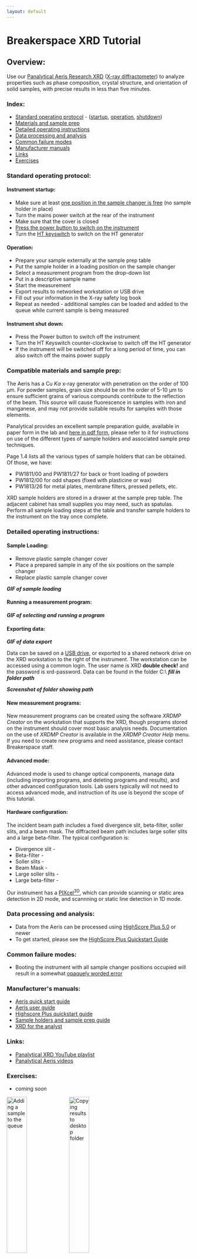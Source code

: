 ```yaml
---
layout: default
---
```

# Breakerspace XRD Tutorial

## Overview:

Use our [Panalytical Aeris Research XRD](https://www.malvernpanalytical.com/en/products/product-range/aeris-range) ([X-ray diffractometer](https://www.malvernpanalytical.com/en/products/technology/xray-analysis/x-ray-diffraction)) to analyze properties such as phase composition, crystal structure, and orientation of solid samples, with precise results in less than five minutes.

### Index:

* [Standard operating protocol](#sop) - ([startup](#startup), [operation](#operation), [shutdown](#shutdown))
* [Materials and sample prep](#materials)
* [Detailed operating instructions](#details)
* [Data processing and analysis](#data)
* [Common failure modes](#failures)
* [Manufacturer manuals](#manuals)
* [Links](#links)
* [Exercises](#exercises)

<a name="sop"></a>
### Standard operating protocol: 

<a name="startup"></a> 
#### Instrument startup: 

* Make sure at least [one position in the sample changer is free](../assets/img/tutorials/xrd/sample-changer.JPG) (no sample holder in place)
* Turn the mains power switch at the rear of the instrument
* Make sure that the cover is closed
* [Press the power button to switch on the instrument](../assets/img/tutorials/xrd/power-button.JPG)
* Turn the [HT keyswitch](../assets/img/tutorials/xrd/keyswitch.JPG) to switch on the HT generator


<a name="operation"></a>
#### Operation: 

* Prepare your sample externally at the sample prep table
* Put the sample holder in a loading position on the sample changer
* Select a measurement program from the drop-down list
* Put in a descriptive sample name
* Start the measurement
* Export results to networked workstation or USB drive
* Fill out your information in the X-ray safety log book
* Repeat as needed - additional samples can be loaded and added to the queue while current sample is being measured

<a name="shutdown"></a>
####  Instrument shut down:

* Press the Power button to switch off the instrument
* Turn the HT Keyswitch counter-clockwise to switch off the HT generator
* If the instrument will be switched off for a long period of time, you can also switch off the mains power supply

<a name="materials"></a> 
### Compatible materials and sample prep: 

The Aeris has a Cu _Kα_ x-ray generator with penetration on the order of 100 µm. For powder samples, grain size should be on the order of 5-10 µm to ensure sufficient grains of various compounds contribute to the reflection of the beam. This source will cause fluorescence in samples with iron and manganese, and may not provide suitable results for samples with those elements.

Panalytical provides an excellent sample preparation guide, available in paper form in the lab and [here in pdf form](https://www.dropbox.com/scl/fi/17o43bqhe52u49kkecvrf/xrd-sample-holders-preparation.pdf?rlkey=vxi65kwyeqrcr62jbcxa5rqvq&dl=0), please refer to it for instructions on use of the different types of sample holders and associated sample prep techniques.

Page 1.4 lists all the various types of sample holders that can be obtained. Of those, we have:

* PW1811/00 and PW1811/27 for back or front loading of powders
* PW1812/00 for odd shapes (fixed with plasticine or wax)
* PW1813/26 for metal plates, membrane filters, pressed pellets, etc.

XRD sample holders are stored in a drawer at the sample prep table. The adjacent cabinet has small supplies you may need, such as spatulas. Perform all sample loading steps at the table and transfer sample holders to the instrument on the tray once complete.

<a name="details"></a> 
### Detailed operating instructions: 

#### Sample Loading:

* Remove plastic sample changer cover
* Place a prepared sample in any of the six positions on the sample changer
* Replace plastic sample changer cover

__*GIF of sample loading*__

#### Running a measurement program:

__*GIF of selecting and running a program*__

#### Exporting data:

__*GIF of data export*__

Data can be saved on a [USB drive](../assets/img/tutorials/xrd/usb.JPG), or exported to a shared network drive on the XRD workstation to the right of the instrument. The workstation can be accessed using a common login. The user name is XRD __double check!__ and the password is xrd-password. Data can be found in the folder C:\ __*fill in folder path*__

__*Screenshot of folder showing path*__

#### New measurement programs:

New measurement programs can be created using the software _XRDMP Creator_ on the workstation that supports the XRD, though programs stored on the instrument should cover most basic analysis needs. Documentation on the use of _XRDMP Creator_ is available in the _XRDMP Creator Help_ menu. If you need to create new programs and need assistance, please contact Breakerspace staff.

#### Advanced mode:

Advanced mode is used to change optical components, manage data (including importing programs, and deleting programs and results), and other advanced configuration tools. Lab users typically will not need to access advanced mode, and instruction of its use is beyond the scope of this tutorial.

#### Hardware configuration:

The incident beam path includes a fixed divergence slit, beta-filter, soller slits, and a beam mask. The diffracted beam path includes large soller slits and a large beta-filter. The typical configuration is:

* Divergence slit - 
* Beta-filter - 
* Soller slits - 
* Beam Mask - 
* Large soller slits - 
* Large beta-filter - 

Our instrument has a [PIXcel<sup>3D</sup>](https://www.malvernpanalytical.com/en/products/category/x-ray-components/detectors/pixcel3d), which can provide scanning or static area detection in 2D mode, and scannning or static line detection in 1D mode. 

<a name="data"></a>
### Data processing and analysis:

* Data from the Aeris can be processed using [HighScore Plus 5.0](https://www.malvernpanalytical.com/en/products/category/software/x-ray-diffraction-software/highscore-with-plus-option) or newer
* To get started, please see the [HighScore Plus Quickstart Guide](https://www.dropbox.com/scl/fi/0vaijznxsfaa05xfqwxd2/highscore_plus_quickstart_guide.pdf?rlkey=kx900yxwi5dtxug5ng1do8tyv&dl=0)

<a name="failures"></a>
### Common failure modes:

* Booting the instrument with all sample changer positions occupied will result in a somewhat [opaquely worded error](../assets/img/tutorials/xrd/sample-changer-full.JPG)

<a name="manuals"></a>
### Manufacturer's manuals:

* [Aeris quick start guide](https://www.dropbox.com/scl/fi/gqd44xvmv9q5660bk5gs4/aeris_quickstart_guide.pdf?rlkey=zj5qv5ajbxf80865fnh939r5g&dl=0)
* [Aeris user guide](https://www.dropbox.com/s/sw476m00qq3c7jr/aeris_user_guide.pdf?dl=0)
* [Highscore Plus quickstart guide](https://www.dropbox.com/scl/fi/0vaijznxsfaa05xfqwxd2/highscore_plus_quickstart_guide.pdf?rlkey=kx900yxwi5dtxug5ng1do8tyv&dl=0)
* [Sample holders and sample prep guide](https://www.dropbox.com/scl/fi/17o43bqhe52u49kkecvrf/xrd-sample-holders-preparation.pdf?rlkey=vxi65kwyeqrcr62jbcxa5rqvq&dl=0)
* [XRD for the analyst](https://www.dropbox.com/scl/fi/0e8vioulematgbd1yluzb/x-ray_powder_diffraction.pdf?rlkey=eae3hs1ispi1fi7vruh8oq9az&dl=0)

<a name="links"></a>
### Links:

* [Panalytical XRD YouTube playlist](https://www.youtube.com/watch?v=YujXF6NKORM&list=PL2wIBTZfZRjdxVJYhan7PHbz_hyStiGgH)
* [Panalytical Aeris videos](https://www.youtube.com/@MalvernPanalytical/search?query=aeris)

<a name="exercises"></a>
### Exercises:

* coming soon



<figure style="margin-left:0; margin-right:0;">
	<img src="../assets/img/tutorials/xrd/Queue.gif" alt="Adding a sample to the queue" style="width:33%; margin:0"> 
	<img src="../assets/img/tutorials/xrd/Export.gif" alt="Copying results to desktop folder" style="width:33%; margin:0">
</figure>
